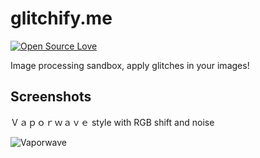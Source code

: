 # glitchify.me

[![Open Source Love](https://badges.frapsoft.com/os/v3/open-source-150x25.png?v=103)](https://github.com/ellerbrock/open-source-badges/)

Image processing sandbox, apply glitches in your images!

## Screenshots

Ｖａｐｏｒｗａｖｅ style with RGB shift and noise

![Vaporwave](http://i.imgur.com/Q3PfmOJ.png)
